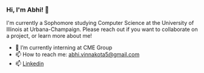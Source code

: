### Hi, I'm Abhi! 👋 

I'm currently a Sophomore studying Computer Science at the University of Illinois at Urbana-Champaign. Please reach out if you want to collaborate on a project, or learn more about me! 

- 🔭 I’m currently interning at CME Group
- 📫 How to reach me: abhi.vinnakota5@gmail.com 
- 📫 [Linkedin](https://www.linkedin.com/in/abhivinnakota/)

